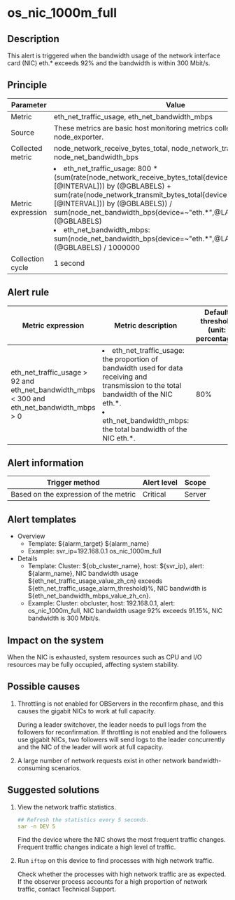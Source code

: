 # os_nic_1000m_full

## Description

This alert is triggered when the bandwidth usage of the network interface card (NIC) eth.* exceeds 92% and the bandwidth is within 300 Mbit/s. 

## Principle

| Parameter | Value |
| --- | --- |
| Metric | eth_net_traffic_usage, eth_net_bandwidth_mbps |
| Source | These metrics are basic host monitoring metrics collected by node_exporter. |
| Collected metric | node_network_receive_bytes_total, node_network_transmit_bytes_total, node_net_bandwidth_bps |
| Metric expression | <li> eth_net_traffic_usage: 800 * (sum(rate(node_network_receive_bytes_total{device=~"eth.\*",@LABELS}[@INTERVAL])) by (@GBLABELS) + sum(rate(node_network_transmit_bytes_total{device=~"eth.\*",@LABELS}[@INTERVAL])) by (@GBLABELS)) / sum(node_net_bandwidth_bps{device=~"eth.\*",@LABELS}) by (@GBLABELS)</li><li>eth_net_bandwidth_mbps: sum(node_net_bandwidth_bps{device=~"eth.\*",@LABELS}) by (@GBLABELS) / 1000000 </li> |
| Collection cycle | 1 second |

## Alert rule

| Metric expression | Metric description | Default threshold (unit: percentage) | Detection cycle | Elimination cycle |
| --- | --- | --- | --- | --- |
| eth_net_traffic_usage > 92 and eth_net_bandwidth_mbps < 300 and eth_net_bandwidth_mbps > 0 | <li>eth_net_traffic_usage: the proportion of bandwidth used for data receiving and transmission to the total bandwidth of the NIC eth.\*.</li><li>eth_net_bandwidth_mbps: the total bandwidth of the NIC eth.*.</li> | 80% | 10 seconds | 5 minutes |

## Alert information

| Trigger method | Alert level | Scope |
| --- | --- | --- |
| Based on the expression of the metric | Critical | Server |

## Alert templates

* Overview
   * Template: \${alarm_target} ${alarm_name}
   * Example: svr_ip=192.168.0.1 os_nic_1000m_full
* Details
   * Template: Cluster: \${ob_cluster_name}, host: \${svr_ip}, alert: \${alarm_name}, NIC bandwidth usage \${eth_net_traffic_usage_value_zh_cn} exceeds \${eth_net_traffic_usage_alarm_threshold}%, NIC bandwidth is ${eth_net_bandwidth_mbps_value_zh_cn}. 
   * Example: Cluster: obcluster, host: 192.168.0.1, alert: os_nic_1000m_full, NIC bandwidth usage 92% exceeds 91.15%, NIC bandwidth is 300 Mbit/s. 

## Impact on the system

When the NIC is exhausted, system resources such as CPU and I/O resources may be fully occupied, affecting system stability. 

## Possible causes

1. Throttling is not enabled for OBServers in the reconfirm phase, and this causes the gigabit NICs to work at full capacity. 

   During a leader switchover, the leader needs to pull logs from the followers for reconfirmation. If throttling is not enabled and the followers use gigabit NICs, two followers will send logs to the leader concurrently and the NIC of the leader will work at full capacity. 

2. A large number of network requests exist in other network bandwidth-consuming scenarios. 

## Suggested solutions

1. View the network traffic statistics. 

   ```yaml
   ## Refresh the statistics every 5 seconds.
   sar -n DEV 5
   ```

   Find the device where the NIC shows the most frequent traffic changes. Frequent traffic changes indicate a high level of traffic. 

2. Run `iftop` on this device to find processes with high network traffic. 

   Check whether the processes with high network traffic are as expected. If the observer process accounts for a high proportion of network traffic, contact Technical Support. 

